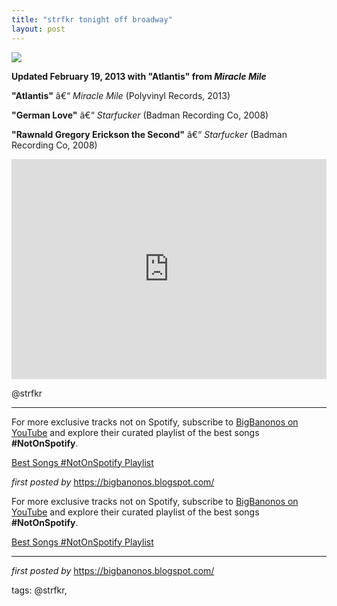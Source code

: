 ```yaml
---
title: "strfkr tonight off broadway"
layout: post
---
```

 <!-- STRFKR -->
<img src="https://i.scdn.co/image/ab67616d0000b273a42a9e3de0baca2e178d0c73" /> <p><strong>Updated February 19, 2013 with "Atlantis" from <em>Miracle Mile</em></strong></p> <p><strong>"Atlantis"</strong> â€“ <em>Miracle Mile</em> (Polyvinyl Records, 2013)</p>
<p><strong>"German Love"</strong> â€“ <em>Starfucker</em> (Badman Recording Co, 2008)</p>
<p><strong>"Rawnald Gregory Erickson the Second"</strong> â€“ <em>Starfucker</em> (Badman Recording Co, 2008)</p> <iframe src="https://open.spotify.com/embed/playlist/6BEC29G52h0ZzeKwBRwzqL?utm_source=generator" width="100%" height="352" frameBorder="0" allowfullscreen="" allow="autoplay; clipboard-write; encrypted-media; fullscreen; picture-in-picture" loading="lazy"></iframe> <p>@strfkr</p> <hr />
<!-- Footer -->
<p>For more exclusive tracks not on Spotify, subscribe to <a href="https://www.youtube.com/@BigBanonos" target="_blank">BigBanonos on YouTube</a> and explore their curated playlist of the best songs <strong>#NotOnSpotify</strong>.</p> <p><a href="https://www.youtube.com/playlist?list=PLtuNtuTatqI0kFahUCbtbfenC_ET5O_tr" target="_blank">Best Songs #NotOnSpotify Playlist</a></p> <p><em>first posted by</em> <a href="https://bigbanonos.blogspot.com/" rel="noopener" target="_new">https://bigbanonos.blogspot.com/</a></p>


<!--Subscribe and Playlist Links-->
<div>
    <p>For more exclusive tracks not on Spotify, subscribe to <a href="https://www.youtube.com/@BigBanonos" target="_blank">BigBanonos on YouTube</a> and explore their curated playlist of the best songs <strong>#NotOnSpotify</strong>.</p>
    <p><a href="https://www.youtube.com/playlist?list=PLtuNtuTatqI0kFahUCbtbfenC_ET5O_tr" target="_blank">Best Songs #NotOnSpotify Playlist<br /></a></p></div>

<hr />

<p><em>first posted by</em> <a href="https://bigbanonos.blogspot.com/" rel="noopener" target="_new">https://bigbanonos.blogspot.com/</a></p>

<p>tags: @strfkr,</p>
